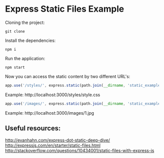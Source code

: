 # Express Static Files Example

Cloning the project:

	git clone 

Install the dependencies:

	npm i

Run the application:

	npm start

Now you can access the static content by two different URL's:

``` javascript
app.use('/styles/', express.static(path.join(__dirname, 'static_example', 'stylesheets')));
``` 
Example: http://localhost:3000/styles/style.css


``` javascript
app.use('/images/', express.static(path.join(__dirname, 'static_example', 'images')));
```
Example: http://localhost:3000/images/1.jpg


## Useful resources: 

http://evanhahn.com/express-dot-static-deep-dive/
http://expressjs.com/en/starter/static-files.html
http://stackoverflow.com/questions/10434001/static-files-with-express-js
